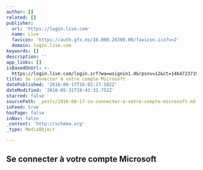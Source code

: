 ```yaml
---
author: []
related: []
publisher:
  url: 'https://login.live.com'
  name: Live
  favicon: 'https://auth.gfx.ms/16.000.26300.00/favicon.ico?v=2'
  domain: login.live.com
keywords: []
description: ''
app_links: []
isBasedOnUrl: >-
  https://login.live.com/login.srf?wa=wsignin1.0&rpsnv=12&ct=1464723719&rver=6.5.6510.0&wp=SA_20MIN&wreply=https%3a%2f%2faccount.live.com%2fAddAssocId%3fru%3dhttps%253a%252f%252fdub127.mail.live.com%253fmkt%253dfr-fr%2526fl%253dnd%2526rru%253dinbox%26fl%3dnd&lc=1033&id=38936&mkt=fr-FR&uaid=4e39d4cf5214441084d5af0f9eb86b12&showcancel=1
title: Se connecter à votre compte Microsoft
datePublished: '2016-08-17T16:02:27.582Z'
dateModified: '2016-05-31T19:43:32.752Z'
starred: false
sourcePath: _posts/2016-08-17-se-connecter-a-votre-compte-microsoft.md
inFeed: true
hasPage: false
inNav: false
_context: 'http://schema.org'
_type: MediaObject

---
```

<article style=""><h1>Se connecter à votre compte Microsoft</h1></article>